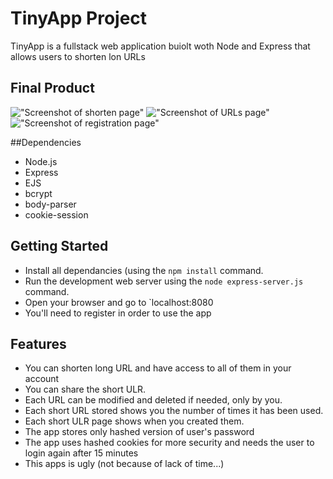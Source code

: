 # TinyApp Project

TinyApp is a fullstack web application buiolt woth Node and Express that allows users to shorten lon URLs

## Final Product

!["Screenshot of shorten page"](https://github.com/SylvainJunca/express-web-server/blob/master/docs/TinyURL-shorten-page.png?raw=true)
!["Screenshot of URLs page"](https://github.com/SylvainJunca/express-web-server/blob/master/docs/TinyURL-urls-page.png?raw=true)
!["Screenshot of registration page"](https://github.com/SylvainJunca/express-web-server/blob/master/docs/TinyURL-registration-page.png?raw=true)

##Dependencies

- Node.js
- Express
- EJS
- bcrypt
- body-parser
- cookie-session

## Getting Started 

- Install all dependancies (using the `npm install` command.
- Run the development web server using the `node express-server.js` command.
- Open your browser and go to `localhost:8080
- You'll need to register in order to use the app

## Features 

- You can shorten long URL and have access to all of them in your account
- You can share the short ULR.
- Each URL can be modified and deleted if needed, only by you.
- Each short URL stored shows you the number of times it has been used.
- Each short ULR page shows when you created them.
- The app stores only hashed version of user's password
- The app uses hashed cookies for more security and needs the user to login  again after 15 minutes
- This apps is ugly (not because of lack of time...) 
